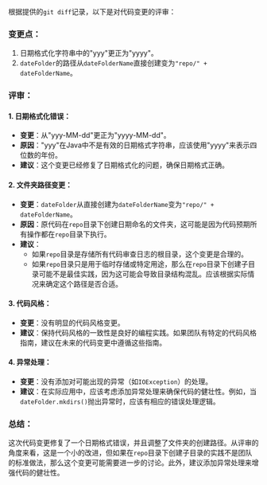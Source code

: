 根据提供的`git diff`记录，以下是对代码变更的评审：

### 变更点：
1. 日期格式化字符串中的"yyy"更正为"yyyy"。
2. `dateFolder`的路径从`dateFolderName`直接创建变为`"repo/" + dateFolderName`。

### 评审：

#### 1. 日期格式化错误：
- **变更**：从"yyy-MM-dd"更正为"yyyy-MM-dd"。
- **原因**："yyy"在Java中不是有效的日期格式字符串，应该使用"yyyy"来表示四位数的年份。
- **建议**：这个变更已经修复了日期格式化的问题，确保日期格式正确。

#### 2. 文件夹路径变更：
- **变更**：`dateFolder`从直接创建为`dateFolderName`变为`"repo/" + dateFolderName`。
- **原因**：原代码在`repo`目录下创建日期命名的文件夹，这可能是因为代码预期所有操作都在`repo`目录下执行。
- **建议**：
  - 如果`repo`目录是存储所有代码审查日志的根目录，这个变更是合理的。
  - 如果`repo`目录只是用于临时存储或特定用途，那么在`repo`目录下创建子目录可能不是最佳实践，因为这可能会导致目录结构混乱。应该根据实际情况来确定这个路径是否合适。

#### 3. 代码风格：
- **变更**：没有明显的代码风格变更。
- **建议**：保持代码风格的一致性是良好的编程实践。如果团队有特定的代码风格指南，建议在未来的代码变更中遵循这些指南。

#### 4. 异常处理：
- **变更**：没有添加对可能出现的异常（如`IOException`）的处理。
- **建议**：在实际应用中，应该考虑添加异常处理来确保代码的健壮性。例如，当`dateFolder.mkdirs()`抛出异常时，应该有相应的错误处理逻辑。

### 总结：
这次代码变更修复了一个日期格式错误，并且调整了文件夹的创建路径。从评审的角度来看，这是一个小的改进，但如果在`repo`目录下创建子目录的实践不是团队的标准做法，那么这个变更可能需要进一步的讨论。此外，建议添加异常处理来增强代码的健壮性。